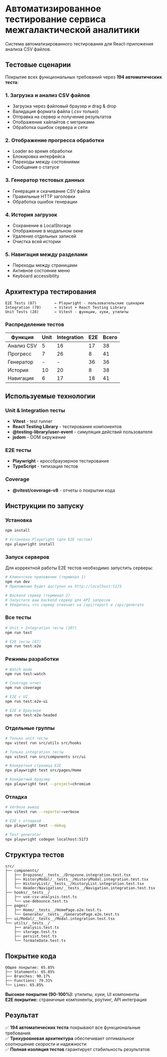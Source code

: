 # Автоматизированное тестирование сервиса межгалактической аналитики

Система автоматизированного тестирования для React-приложения анализа CSV файлов.

## Тестовые сценарии

Покрытие всех функциональных требований через **194 автоматических теста**:

### 1. Загрузка и анализ CSV файлов
- Загрузка через файловый браузер и drag & drop
- Валидация формата файла (.csv только)
- Отправка на сервер и получение результатов
- Отображение хайлайтов с метриками
- Обработка ошибок сервера и сети

### 2. Отображение прогресса обработки
- Loader во время обработки
- Блокировка интерфейса
- Переходы между состояниями
- Сообщения о статусе

### 3. Генератор тестовых данных
- Генерация и скачивание CSV файла
- Правильные HTTP заголовки
- Обработка ошибок генерации

### 4. История загрузок
- Сохранение в LocalStorage
- Отображение в модальном окне
- Удаление отдельных записей
- Очистка всей истории

### 5. Навигация между разделами
- Переходы между страницами
- Активное состояние меню
- Keyboard accessibility

## Архитектура тестирования

```
E2E Tests (87)        ← Playwright - пользовательские сценарии
Integration (79)      ← Vitest + React Testing Library  
Unit Tests (28)       ← Vitest - функции, хуки, утилиты
```

### Распределение тестов

| Функция | Unit | Integration | E2E | Всего |
|---------|------|-------------|-----|-------|
| Анализ CSV | 5 | 16 | 17 | 38 |
| Прогресс | 7 | 26 | 8 | 41 |
| Генератор | - | - | 36 | 36 |
| История | 10 | 20 | 8 | 38 |
| Навигация | 6 | 17 | 18 | 41 |

## Используемые технологии

### Unit & Integration тесты
- **Vitest** - test runner
- **React Testing Library** - тестирование компонентов
- **@testing-library/user-event** - симуляция действий пользователя
- **jsdom** - DOM окружение

### E2E тесты
- **Playwright** - кроссбраузерное тестирование
- **TypeScript** - типизация тестов

### Coverage
- **@vitest/coverage-v8** - отчеты о покрытии кода

## Инструкции по запуску

### Установка
```bash
npm install

# Установка Playwright (для E2E тестов)
npx playwright install
```

### Запуск серверов
Для корректной работы E2E тестов необходимо запустить серверы:

```bash
# Клиентское приложение (терминал 1)
npm run dev
# Приложение будет доступно на http://localhost:5173

# Backend сервер (терминал 2) 
# Запустите ваш backend сервер для API запросов
# Убедитесь что сервер отвечает на /api/report и /api/generate
```

### Все тесты
```bash
# Unit + Integration тесты (107)
npm run test

# E2E тесты (87)
npm run test:e2e
```

### Режимы разработки
```bash
# Watch mode
npm run test:watch

# Coverage отчет
npm run coverage

# E2E с UI
npm run test:e2e-ui

# E2E в браузере
npm run test:e2e-headed
```

### Отдельные группы
```bash
# Только unit тесты
npx vitest run src/utils src/hooks

# Только integration тесты
npx vitest run src/components src/ui

# Конкретная страница E2E
npx playwright test src/pages/Home

# Конкретный браузер
npx playwright test --project=chromium
```

### Отладка
```bash
# Verbose вывод
npx vitest run --reporter=verbose

# E2E с отладкой
npx playwright test --debug

# Test generator
npx playwright codegen localhost:5173
```

## Структура тестов

```
src/
├── components/
│   ├── Dropzone/__tests__/Dropzone.integration.test.tsx
│   ├── HistoryModal/__tests__/HistoryModal.integration.test.tsx
│   ├── HistoryList/__tests__/HistoryList.integration.test.tsx
│   └── Header/Navigation/__tests__/Navigation.integration.test.tsx
├── hooks/__tests__/
│   ├── use-csv-analysis.test.ts
│   └── use-debounce.test.ts
├── pages/
│   ├── Home/__tests__/HomePage.e2e.test.ts
│   └── Generate/__tests__/GeneratePage.e2e.test.ts
├── ui/Modal/__tests__/Modal.integration.test.tsx
└── utils/__tests__/
    ├── analysis.test.ts
    ├── storage.test.ts
    ├── persist.test.ts
    └── formateDate.test.ts
```

## Покрытие кода

```
Общее покрытие: 65.85%
├── Statements: 65.85%
├── Branches: 90.17%
├── Functions: 79.31%
└── Lines: 65.85%
```

**Высокое покрытие (90-100%):** утилиты, хуки, UI компоненты  
**E2E покрытие:** страничные компоненты, роутинг, API интеграция

## Результат

✅ **194 автоматических теста** покрывают все функциональные требования  
✅ **Трехуровневая архитектура** обеспечивает оптимальное соотношение скорости и надежности  
✅ **Полная изоляция тестов** гарантирует стабильность результатов

